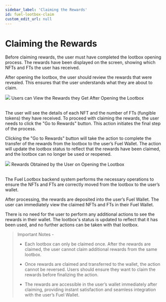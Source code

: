 ```yaml
---
sidebar_label: 'Claiming the Rewards'
id: fuel-lootbox-claim
custom_edit_url: null
---
```


# Claiming the Rewards

Before claiming rewards, the user must have completed the lootbox opening process. The rewards have been displayed on the screen, showing which NFTs and FTs the user has received.

After opening the lootbox, the user should review the rewards that were revealed. This ensures that the user understands what they are about to claim.

<div className="flex flex-col items-center">
    <img className="w-[80%]" src="/img/FUEL/lootbox/lootbox-10.avif"/>
    <span className="font-bold text-[rgb(192,192,192)]">Users can View the Rewards they Get After Opening the Lootbox</span>
</div>
<br/>

The user will see the details of each NFT and the number of FTs (fungible tokens) they have received. To proceed with claiming the rewards, the user needs to click the "Go to Rewards" button. This action initiates the final step of the process. 

Clicking the "Go to Rewards" button will take the action to complete the transfer of the rewards from the lootbox to the user’s Fuel Wallet. The action will update the lootbox status to reflect that the rewards have been claimed, and the lootbox can no longer be used or reopened.

<div className="flex flex-col items-center">
    <img className="w-[80%]" src="/img/FUEL/lootbox/lootbox-11.avif"/>
    <span className="font-bold text-[rgb(192,192,192)]">Rewards Obtained by the User on Opening the Lootbox</span>
</div>
<br/>

The Fuel Lootbox backend system performs the necessary operations to ensure the NFTs and FTs are correctly moved from the lootbox to the user’s wallet.

After processing, the rewards are deposited into the user’s Fuel Wallet. The user can immediately view the claimed NFTs and FTs in their Fuel Wallet.

There is no need for the user to perform any additional actions to see the rewards in their wallet. The lootbox's status is updated to reflect that it has been used, and no further actions can be taken with that lootbox.

> Important Notes -
>
>* Each lootbox can only be claimed once. After the rewards are claimed, the user cannot claim additional rewards from the same lootbox.
>
>* Once rewards are claimed and transferred to the wallet, the action cannot be reversed. Users should ensure they want to claim the rewards before finalizing the action.
>
>* The rewards are accessible in the user’s wallet immediately after claiming, providing instant satisfaction and seamless integration with the user’s Fuel Wallet.